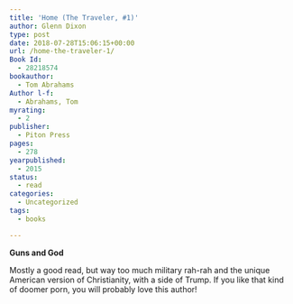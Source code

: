 ```yaml
---
title: 'Home (The Traveler, #1)'
author: Glenn Dixon
type: post
date: 2018-07-28T15:06:15+00:00
url: /home-the-traveler-1/
Book Id:
  - 28218574
bookauthor:
  - Tom Abrahams
Author l-f:
  - Abrahams, Tom
myrating:
  - 2
publisher:
  - Piton Press
pages:
  - 278
yearpublished:
  - 2015
status:
  - read
categories:
  - Uncategorized
tags:
  - books

---
```

**Guns and God**

Mostly a good read, but way too much military rah-rah and the unique American version of Christianity, with a side of Trump. If you like that kind of doomer porn, you will probably love this author!